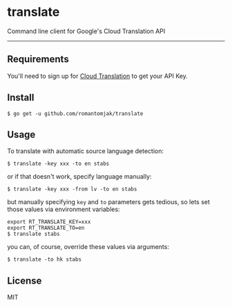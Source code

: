 # translate

Command line client for Google's Cloud Translation API

---

## Requirements

You'll need to sign up for [Cloud Translation](https://cloud.google.com/translate/) to get your API Key.

## Install

```shell
$ go get -u github.com/romantomjak/translate
```

## Usage

To translate with automatic source language detection:

```shell
$ translate -key xxx -to en stabs
```

or if that doesn't work, specify language manually:

```shell
$ translate -key xxx -from lv -to en stabs
```

but manually specifying `key` and `to` parameters gets tedious, so lets set those values via environment variables:

```shell
export RT_TRANSLATE_KEY=xxx
export RT_TRANSLATE_TO=en
$ translate stabs
```

you can, of course, override these values via arguments:

```shell
$ translate -to hk stabs
```

## License

MIT
